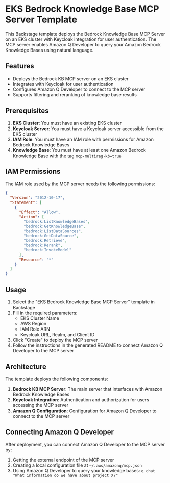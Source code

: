 # EKS Bedrock Knowledge Base MCP Server Template

This Backstage template deploys the Bedrock Knowledge Base MCP Server on an EKS cluster with Keycloak integration for user authentication. The MCP server enables Amazon Q Developer to query your Amazon Bedrock Knowledge Bases using natural language.

## Features

- Deploys the Bedrock KB MCP server on an EKS cluster
- Integrates with Keycloak for user authentication
- Configures Amazon Q Developer to connect to the MCP server
- Supports filtering and reranking of knowledge base results

## Prerequisites

1. **EKS Cluster**: You must have an existing EKS cluster
2. **Keycloak Server**: You must have a Keycloak server accessible from the EKS cluster
3. **IAM Role**: You must have an IAM role with permissions for Amazon Bedrock Knowledge Bases
4. **Knowledge Base**: You must have at least one Amazon Bedrock Knowledge Base with the tag `mcp-multirag-kb=true`

## IAM Permissions

The IAM role used by the MCP server needs the following permissions:

```json
{
  "Version": "2012-10-17",
  "Statement": [
    {
      "Effect": "Allow",
      "Action": [
        "bedrock:ListKnowledgeBases",
        "bedrock:GetKnowledgeBase",
        "bedrock:ListDataSources",
        "bedrock:GetDataSource",
        "bedrock:Retrieve",
        "bedrock:Rerank",
        "bedrock:InvokeModel"
      ],
      "Resource": "*"
    }
  ]
}
```

## Usage

1. Select the "EKS Bedrock Knowledge Base MCP Server" template in Backstage
2. Fill in the required parameters:
   - EKS Cluster Name
   - AWS Region
   - IAM Role ARN
   - Keycloak URL, Realm, and Client ID
3. Click "Create" to deploy the MCP server
4. Follow the instructions in the generated README to connect Amazon Q Developer to the MCP server

## Architecture

The template deploys the following components:

1. **Bedrock KB MCP Server**: The main server that interfaces with Amazon Bedrock Knowledge Bases
2. **Keycloak Integration**: Authentication and authorization for users accessing the MCP server
3. **Amazon Q Configuration**: Configuration for Amazon Q Developer to connect to the MCP server

## Connecting Amazon Q Developer

After deployment, you can connect Amazon Q Developer to the MCP server by:

1. Getting the external endpoint of the MCP server
2. Creating a local configuration file at `~/.aws/amazonq/mcp.json`
3. Using Amazon Q Developer to query your knowledge bases: `q chat "What information do we have about project X?"`